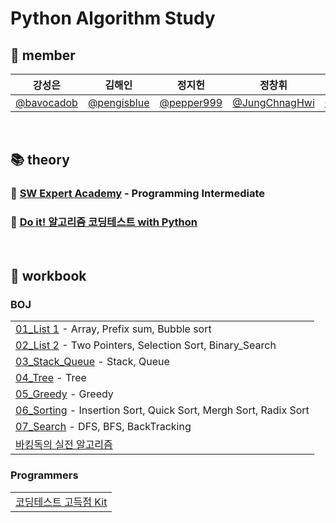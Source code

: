 # Python Algorithm Study

## 👀 member
|강성은|김해인|정지헌|정창휘|한성주|
|:--:|:--:|:--:|:--:|:--:|
|[@bavocadob](https://github.com/bavocadob)|[@pengisblue](https://github.com/pengisblue)|[@pepper999](https://github.com/pepper999)|[@JungChnagHwi](https://github.com/JungChnagHwi)|[@RosaDamascena](https://github.com/RosaDamascena)|

<br/>

## 📚 theory
### 🐳 [**SW Expert Academy**](https://swexpertacademy.com/main/learn/course/courseList.do#none) - Programming Intermediate

### 📖 [**Do it! 알고리즘 코딩테스트 with Python**](https://www.inflearn.com/course/%EB%91%90%EC%9E%87-%EC%95%8C%EA%B3%A0%EB%A6%AC%EC%A6%98-%EC%BD%94%EB%94%A9%ED%85%8C%EC%8A%A4%ED%8A%B8-%ED%8C%8C%EC%9D%B4%EC%8D%AC)

<br/>

## 📝 workbook

### BOJ
||
|:--|
|[01_List 1](https://www.acmicpc.net/workbook/view/16336) - Array, Prefix sum, Bubble sort|
|[02_List 2](https://www.acmicpc.net/workbook/view/16338) - Two Pointers, Selection Sort, Binary_Search|
|[03_Stack_Queue](https://www.acmicpc.net/workbook/view/16337) - Stack, Queue|
|[04_Tree](https://www.acmicpc.net/workbook/view/16275) - Tree|
|[05_Greedy](https://www.acmicpc.net/workbook/view/16276) - Greedy|
|[06_Sorting](https://www.acmicpc.net/workbook/view/16273) - Insertion Sort, Quick Sort, Mergh Sort, Radix Sort|
|[07_Search](https://www.acmicpc.net/workbook/view/16274) - DFS, BFS, BackTracking|
|[바킹독의 실전 알고리즘](https://github.com/encrypted-def/basic-algo-lecture/blob/master/workbook.md)|

### Programmers
||
|:--|
|[코딩테스트 고득점 Kit](https://school.programmers.co.kr/learn/challenges?tab=algorithm_practice_kit)|
